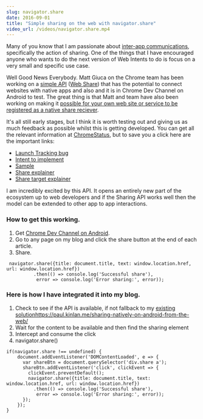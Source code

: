 ```yaml
---
slug: navigator.share
date: 2016-09-01
title: "Simple sharing on the web with navigator.share"
video_url: /videos/navigator.share.mp4
---
```


Many of you know that I am passionate about [inter-app communications](https://paul.kinlan.me/what-happened-to-web-intents/), specifically
the action of sharing. One of the things that I have encouraged anyone who wants to do the next version of Web Intents to do
is focus on a very small and specific use case.

Well Good News Everybody. Matt Giuca on the Chrome team has been working on a [simple API](https://github.com/mgiuca/web-share/blob/master/docs/interface.md) ([Web Share](https://github.com/mgiuca/web-share/blob/master/docs/explainer.md)) that has the potential to connect websites with native apps 
and also and it is in Chrome Dev Channel on Android to test. The great thing is that Matt and team have also been working on making it 
[possible for your own web site or service to be registered as a native share reciever](https://github.com/mgiuca/web-share-target).

It's all still early stages, but I think it is worth testing out and giving us as much feedback as possible whilst this is getting developed. You can get all the relevant information at [ChromeStatus](https://www.chromestatus.com/features/5668769141620736), but
to save you a click here are the important links:

* [Launch Tracking bug](https://crbug.com/620973)
* [Intent to implement](https://groups.google.com/a/chromium.org/forum/#!msg/blink-dev/1BOhy5av8MQ/8LqNvS5TAQAJ)
* [Sample](https://github.com/mgiuca/web-share/blob/master/docs/explainer.md)
* [Share explainer](https://github.com/mgiuca/web-share/blob/master/docs/explainer.md)
* [Share target explainer](https://github.com/mgiuca/web-share/blob/master/docs/interface.md)

I am incredibly excited by this API. It opens an entirely new part of the ecosystem up to web developers and if
the Sharing API works well then the model can be extended to other app to app interactions.

### How to get this working.

1. Get [Chrome Dev Channel on Android](https://play.google.com/store/apps/details?id=com.chrome.dev&hl=en).
2. Go to any page on my blog and click the share button at the end of each article.
3. Share.

```
 navigator.share({title: document.title, text: window.location.href, url: window.location.href})
          .then(() => console.log('Successful share'),
           error => console.log('Error sharing:', error));
```

### Here is how I have integrated it into my blog.  

1. Check to see if the API is available, if not fallback to my [existing solution]()https://paul.kinlan.me/sharing-natively-on-android-from-the-web/
2. Wait for the content to be available and then find the sharing element
3. Intercept and consume the click
4. navigator.share()

```
if(navigator.share !== undefined) {
    document.addEventListener('DOMContentLoaded', e => {
      var shareBtn = document.querySelector('div.share a');
      shareBtn.addEventListener('click', clickEvent => {
        clickEvent.preventDefault();
        navigator.share({title: document.title, text: window.location.href, url: window.location.href})
          .then(() => console.log('Successful share'),
           error => console.log('Error sharing:', error));
      });
    });
}
```